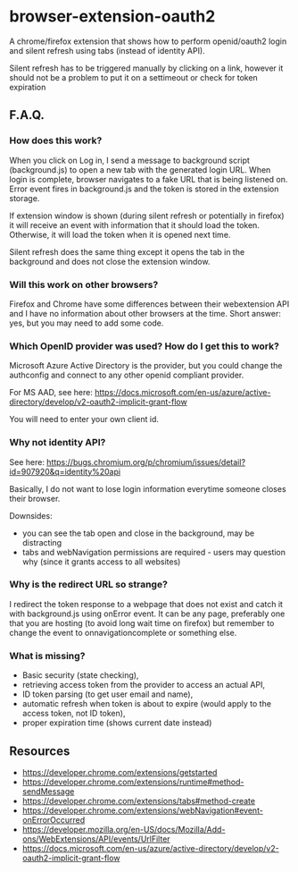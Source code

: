 # browser-extension-oauth2

A chrome/firefox extension that shows how to perform openid/oauth2 login and silent refresh using tabs (instead of identity API).

Silent refresh has to be triggered manually by clicking on a link, however it should not be a problem to put it on a settimeout or check for token expiration

## F.A.Q.

### How does this work?

When you click on Log in, I send a message to background script (background.js) to open a new tab with the generated login URL. When login is complete, browser navigates to a fake URL that is being listened on. Error event fires in background.js and the token is stored in the extension storage.

If extension window is shown (during silent refresh or potentially in firefox) it will receive an event with information that it should load the token. Otherwise, it will load the token when it is opened next time.

Silent refresh does the same thing except it opens the tab in the background and does not close the extension window.

### Will this work on other browsers?

Firefox and Chrome have some differences between their webextension API and I have no information about other browsers at the time. Short answer: yes, but you may need to add some code.

### Which OpenID provider was used? How do I get this to work?

Microsoft Azure Active Directory is the provider, but you could change the authconfig and connect to any other openid compliant provider.

For MS AAD, see here: https://docs.microsoft.com/en-us/azure/active-directory/develop/v2-oauth2-implicit-grant-flow 

You will need to enter your own client id.

### Why not identity API?

See here: https://bugs.chromium.org/p/chromium/issues/detail?id=907920&q=identity%20api

Basically, I do not want to lose login information everytime someone closes their browser.

Downsides:
* you can see the tab open and close in the background, may be distracting
* tabs and webNavigation permissions are required - users may question why (since it grants access to all websites)

### Why is the redirect URL so strange?

I redirect the token response to a webpage that does not exist and catch it with background.js using onError event. It can be any page, preferably one that you are hosting (to avoid long wait time on firefox) but remember to change the event to onnavigationcomplete or something else.

### What is missing?

* Basic security (state checking), 
* retrieving access token from the provider to access an actual API,
* ID token parsing (to get user email and name), 
* automatic refresh when token is about to expire (would apply to the access token, not ID token), 
* proper expiration time (shows current date instead)

## Resources
* https://developer.chrome.com/extensions/getstarted
* https://developer.chrome.com/extensions/runtime#method-sendMessage
* https://developer.chrome.com/extensions/tabs#method-create
* https://developer.chrome.com/extensions/webNavigation#event-onErrorOccurred
* https://developer.mozilla.org/en-US/docs/Mozilla/Add-ons/WebExtensions/API/events/UrlFilter
* https://docs.microsoft.com/en-us/azure/active-directory/develop/v2-oauth2-implicit-grant-flow 